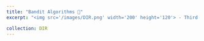```yaml
---
title: "Bandit Algorithms 🎲"
excerpt: "<img src='/images/DIR.png' width='200' height='120'> - Third post on Discover, Implement, Repeat: <a href='https://pitch-century-cca.notion.site/Bandit-Algorithms-865a530249ab4fa9b7200eac5febf035'> Bandit Algorithms 🎲 </a>"

collection: DIR
---
```


